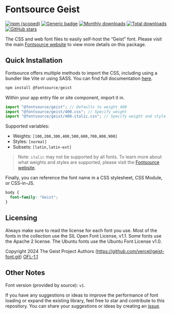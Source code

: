 # Fontsource Geist

[![npm (scoped)](https://img.shields.io/npm/v/@fontsource/geist?color=brightgreen)](https://www.npmjs.com/package/@fontsource/geist) [![Generic badge](https://img.shields.io/badge/fontsource-passing-brightgreen)](https://github.com/fontsource/fontsource) [![Monthly downloads](https://badgen.net/npm/dm/@fontsource/geist)](https://github.com/fontsource/fontsource) [![Total downloads](https://badgen.net/npm/dt/@fontsource/geist)](https://github.com/fontsource/fontsource) [![GitHub stars](https://img.shields.io/github/stars/fontsource/fontsource.svg?style=social&label=Star)](https://github.com/fontsource/fontsource/stargazers)

The CSS and web font files to easily self-host the “Geist” font. Please visit the main [Fontsource website](https://fontsource.org/fonts/geist) to view more details on this package.

## Quick Installation

Fontsource offers multiple methods to import the CSS, including using a bundler like Vite or using SASS. You can find full documentation [here](https://fontsource.org/docs/getting-started/introduction).

```javascript
npm install @fontsource/geist
```

Within your app entry file or site component, import it in.

```javascript
import "@fontsource/geist"; // Defaults to weight 400
import "@fontsource/geist/400.css"; // Specify weight
import "@fontsource/geist/400-italic.css"; // Specify weight and style
```

Supported variables:
- Weights: `[100,200,300,400,500,600,700,800,900]`
- Styles: `[normal]`
- Subsets: `[latin,latin-ext]`

> Note: `italic` may not be supported by all fonts. To learn more about what weights and styles are supported, please visit the [Fontsource website](https://fontsource.org/fonts/geist).

Finally, you can reference the font name in a CSS stylesheet, CSS Module, or CSS-in-JS.

```css
body {
  font-family: "Geist";
}
```

## Licensing
Always make sure to read the license for each font you use. Most of the fonts in the collection use the SIL Open Font License, v1.1. Some fonts use the Apache 2 license. The Ubuntu fonts use the Ubuntu Font License v1.0.

Copyright 2024 The Geist Project Authors (https://github.com/vercel/geist-font.git)
[OFL-1.1](https://openfontlicense.org)

## Other Notes
Font version (provided by source): `v1`.

If you have any suggestions or ideas to improve the performance of font loading or expand the existing library, feel free to star and contribute to this repository. You can share your suggestions or ideas by creating an [issue](https://github.com/fontsource/fontsource/issues).